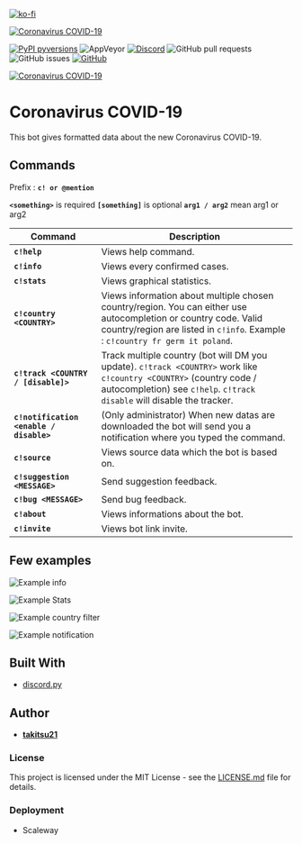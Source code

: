[![ko-fi](https://www.ko-fi.com/img/githubbutton_sm.svg)](https://ko-fi.com/U7U1RSV5)

<a href="https://top.gg/bot/682946560417333283" >
  <img src="https://top.gg/api/widget/status/682946560417333283.svg" alt="Coronavirus COVID-19" />
</a>

[![PyPI pyversions](https://img.shields.io/badge/python-3.8-blue)](https://www.python.org/)  ![AppVeyor](https://img.shields.io/appveyor/ci/takitsu21/WarframeTrader) [![Discord](https://img.shields.io/discord/556268083681951759?color=blue&label=discord)](http://discord.gg/wTxbQYb) ![GitHub pull requests](https://img.shields.io/github/issues-pr/takitsu21/covid-19-tracker) ![GitHub issues](https://img.shields.io/github/issues/takitsu21/covid-19-tracker) [![GitHub](https://img.shields.io/github/license/takitsu21/covid-19-tracker)](LICENCE)
<p align="left"><a href="https://discordbots.org/bot/682946560417333283" >
  <img src="https://top.gg/api/widget/682946560417333283.svg?usernamecolor=FFFFFF&topcolor=000000" alt="Coronavirus COVID-19" />
</a></p>

# Coronavirus COVID-19

This bot gives formatted data about the new Coronavirus COVID-19.

## Commands

Prefix : **`c! or @mention`**

**`<something>`** is required
**`[something]`** is optional
**`arg1 / arg2`** mean arg1 or arg2

| Command | Description |
| ------- | ----------- |
| **`c!help`** | Views help command. |
| **`c!info`** | Views every confirmed cases. |
| **`c!stats`** | Views graphical statistics. |
| **`c!country <COUNTRY>`** | Views information about multiple chosen country/region. You can either use autocompletion or country code. Valid country/region are listed in `c!info`. Example : `c!country fr germ it poland`. |
| **`c!track <COUNTRY / [disable]>`** | Track multiple country (bot will DM you update). `c!track <COUNTRY>` work like `c!country <COUNTRY>` (country code / autocompletion) see `c!help`. `c!track disable` will disable the tracker. |
| **`c!notification <enable / disable>`** | (Only administrator) When new datas are downloaded the bot will send you a notification where you typed the command. |
| **`c!source`** | Views source data which the bot is based on. |
| **`c!suggestion <MESSAGE>`** | Send suggestion feedback. |
| **`c!bug <MESSAGE>`** | Send bug feedback. |
| **`c!about`** | Views informations about the bot. |
| **`c!invite`** | Views bot link invite. |

## Few examples

![Example info](https://i.imgur.com/jbhAfLp.png)

![Example Stats](https://i.imgur.com/9ik4lg4.png)

![Example country filter](https://i.imgur.com/wt6QNYt.png)

![Example notification](https://i.imgur.com/mTvOfyz.png)

## Built With

* [discord.py](https://discordpy.readthedocs.io/en/latest/)

## Author

* [**takitsu21**](https://github.com/takitsu21/)

### License

This project is licensed under the MIT License - see the [LICENSE.md](LICENSE) file for details.

### Deployment

* Scaleway